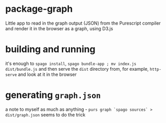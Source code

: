# package-graph

Little app to read in the graph output (JSON) from the Purescript compiler and render it in the browser as a graph, using D3.js

# building and running

it's enough to `spago install`, `spago bundle-app ; mv index.js dist/bundle.js` and then serve the `dist` directory from, for example, `http-serve` and look at it in the browser

# generating `graph.json`

a note to myself as much as anything - ``purs graph `spago sources` > dist/graph.json`` seems to do the trick
